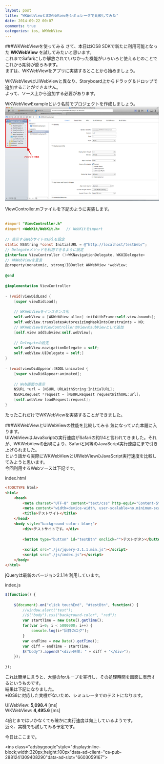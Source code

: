 ```yaml
---
layout: post
title: "WKWebViewとUIWebViewをシミュレータで比較してみた"
date: 2014-09-22 00:07
comments: true
categories: ios, WKWebView
---
```


###WKWebViewを使ってみる
さて、本日はiOS8 SDKで新たに利用可能となった **WKWebView** を試してみたいと思います。  
これまでSafariにしか解放されていなかった機能がいろいろと使えるとのことでこれから期待が膨らみます。  
まずは、WKWebViewをアプリに実装するとことから始めましょう。  

WKWebViewはUIWebViewと異なり、Storyboard上からドラッグ＆ドロップで追加することができません。  
よって、ソース上から追加する必要があります。  

WKWebViewExampleという名前でプロジェクトを作成しましょう。  
![WKWebViewExampleプロジェクト](/images/wkwebview1.png)  

<!--more-->

ViewController.mファイルを下記のように実装します。  

```objective-c

#import "ViewController.h"
#import <WebKit/WebKit.h>	// WebKitをimport

// 表示するWebサイトのURlを設定
static NSString *const InitialURL = @"http://localhost/testWeb/";
// Delegateメソッドを利用できるように設定
@interface ViewController ()<WKNavigationDelegate, WKUIDelegate>
// WKWebViewを宣言
@property(nonatomic, strong)IBOutlet WKWebView *webView;

@end

@implementation ViewController

- (void)viewDidLoad {
	[super viewDidLoad];

	// WKWebViewをインスタンス化
	self.webView = [WKWebView alloc] initWithFrame:self.view.bounds];
	self.webView.translatesAutoresizingMaskIntoConstraints = NO;
	// WKWebViewをViewControllerのViewのsubViewとして追加
	[self.view addSubview:self.webView];
	
	// Delegateの設定
	self.webView.navigationDelegate = self;
	self.webView.UIDelegate = self;]
}

- (void)viewDidAppear:(BOOL)animated {
	[super viewDidAppear:animated];
	
	// Web画面の表示
	NSURL *url = [NSURL URLWithString:InitialURL];
	NSURLRequest *request = [NSURLRequest requestWithURL:url];
	[self.webView loadRequest:request];
}

```

たったこれだけでWKWebViewを実装することができました。  

###WKWebViewとUIWebViewの性能を比較してみる
気になっていた本題に入ります。  
UIWebViewはJavaScriptの実行速度がSafariの約1/4と言われてきました。それが、WKWebViewの出現により、Safariと同等のJavaScript実行速度にまで引き上げられました。  
という話から実際にWKWebViewとUIWebViewのJavaScript実行速度を比較してみようと思います。  
今回利用するWebソースは下記です。  

index.html  
```html
<!DOCTYPE html>
<html>
	<head>
		<meta charset="UTF-8" content="text/css" http-equiv="Content-Style-Type" />
		<meta content="width=device-width, user-scalable=no,minimum-scale=0.5, maximum-scale=1.0" name="viewport" />
		<title>テストサイト</title>
	</head>
	<body style="background-color: blue;">
		<div>テストサイトです。</div>

		<button type="button" id="testBtn" onclick="">テストボタン</button>

		<script src="./js/jquery-2.1.1.min.js"></script>
		<script src="./js/index.js"></script>
	</body>
</html>

```

jQueryは最新のバージョン2.1.1を利用しています。  

index.js  
```javascript
$(function() {

	$(document).on("click touchEnd", "#testBtn", function() {
		//window.alert("test");
		//$("body").css("background-color", "red");
		var startTime = new Date().getTime();
		for(var i=0; i < 5000000; i++) {
			console.log(i+"回目のログ");
		}
		var endTime = new Date().getTime();
		var diff = endTime - startTime;
		$("body").append("<div>時間: " + diff + "</div>");
	});

});

```

これは簡単に言うと、大量のforループを実行し、その処理時間を画面に表示するというものです。  
結果は下記になりました。  
※iOS8に対応した実機がないため、シミュレータでのテストになります。  

UIWebView: **5,098.4** [ms]  
WKWebView: **4,495.6** [ms]  

4倍とまではいかなくても確かに実行速度は向上しているようです。  
近々、実機でも試してみる予定です。  

今日はここまで。  

<script async src="//pagead2.googlesyndication.com/pagead/js/adsbygoogle.js"></script>
<ins class="adsbygoogle"style="display:inline-block;width:320px;height:100px"data-ad-client="ca-pub-2881241309408290"data-ad-slot="6603059167"></ins>
<script>
(adsbygoogle = window.adsbygoogle || []).push({});
</script>
